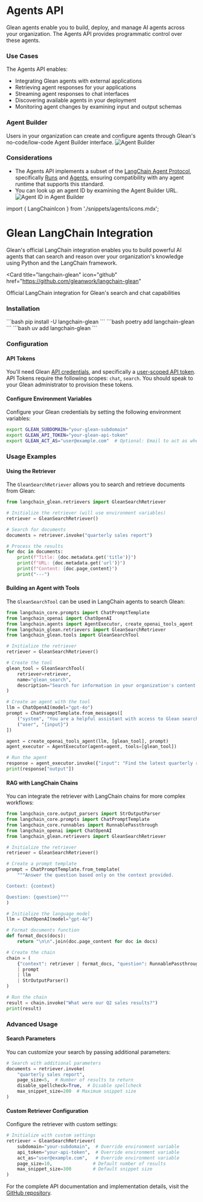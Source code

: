 # Agents API

Glean agents enable you to build, deploy, and manage AI agents across your organization. The Agents API provides programmatic control over these agents.

<Card title="Go to Agents API Reference" href="https://app.glean.com" icon="agents">
</Card>

### Use Cases

The Agents API enables:

- Integrating Glean agents with external applications
- Retrieving agent responses for your applications
- Streaming agent responses to chat interfaces
- Discovering available agents in your deployment
- Monitoring agent changes by examining input and output schemas

### Agent Builder

Users in your organization can create and configure agents through Glean's no-code/low-code Agent Builder interface.
![Agent Builder](./images/agent-builder.png)

### Considerations

- The Agents API implements a subset of the [LangChain Agent Protocol](https://langchain-ai.github.io/agent-protocol/api.html#tag/agents), specifically [Runs](https://langchain-ai.github.io/agent-protocol/api.html#tag/runs) and [Agents](https://langchain-ai.github.io/agent-protocol/api.html#tag/agents), ensuring compatibility with any agent runtime that supports this standard.
- You can look up an agent ID by examining the Agent Builder URL.
  ![Agent ID in Agent Builder](./images/agent-id.png)



import { LangChainIcon } from './snippets/agents/icons.mdx';

# <LangChainIcon className="inline" height="2rem" /> Glean LangChain Integration

Glean's official LangChain integration enables you to build powerful AI agents that can search and reason over your organization's knowledge using Python and the LangChain framework.

<Card
  title="langchain-glean"
  icon="github"
  href="https://github.com/gleanwork/langchain-glean"
>
  Official LangChain integration for Glean's search and chat capabilities
</Card>

### Installation

<Tabs>
  <Tab title="pip">```bash pip install -U langchain-glean ```</Tab>
  <Tab title="poetry">```bash poetry add langchain-glean ```</Tab>
  <Tab title="uv">```bash uv add langchain-glean ```</Tab>
</Tabs>

### Configuration

#### API Tokens

You'll need Glean [API credentials](/client/authentication#glean-issued-tokens), and specifically a [user-scoped API token](client/authentication#user). API Tokens require the following scopes: `chat`, `search`. You should speak to your Glean administrator to provision these tokens.

#### Configure Environment Variables

Configure your Glean credentials by setting the following environment variables:

```bash
export GLEAN_SUBDOMAIN="your-glean-subdomain"
export GLEAN_API_TOKEN="your-glean-api-token"
export GLEAN_ACT_AS="user@example.com"  # Optional: Email to act as when making requests
```

### Usage Examples

#### Using the Retriever

The `GleanSearchRetriever` allows you to search and retrieve documents from Glean:

```python
from langchain_glean.retrievers import GleanSearchRetriever

# Initialize the retriever (will use environment variables)
retriever = GleanSearchRetriever()

# Search for documents
documents = retriever.invoke("quarterly sales report")

# Process the results
for doc in documents:
    print(f"Title: {doc.metadata.get('title')}")
    print(f"URL: {doc.metadata.get('url')}")
    print(f"Content: {doc.page_content}")
    print("---")
```

#### Building an Agent with Tools

The `GleanSearchTool` can be used in LangChain agents to search Glean:

```python
from langchain_core.prompts import ChatPromptTemplate
from langchain_openai import ChatOpenAI
from langchain.agents import AgentExecutor, create_openai_tools_agent
from langchain_glean.retrievers import GleanSearchRetriever
from langchain_glean.tools import GleanSearchTool

# Initialize the retriever
retriever = GleanSearchRetriever()

# Create the tool
glean_tool = GleanSearchTool(
    retriever=retriever,
    name="glean_search",
    description="Search for information in your organization's content using Glean."
)

# Create an agent with the tool
llm = ChatOpenAI(model="gpt-4o")
prompt = ChatPromptTemplate.from_messages([
    ("system", "You are a helpful assistant with access to Glean search."),
    ("user", "{input}")
])

agent = create_openai_tools_agent(llm, [glean_tool], prompt)
agent_executor = AgentExecutor(agent=agent, tools=[glean_tool])

# Run the agent
response = agent_executor.invoke({"input": "Find the latest quarterly report"})
print(response["output"])
```

#### RAG with LangChain Chains

You can integrate the retriever with LangChain chains for more complex workflows:

```python
from langchain_core.output_parsers import StrOutputParser
from langchain_core.prompts import ChatPromptTemplate
from langchain_core.runnables import RunnablePassthrough
from langchain_openai import ChatOpenAI
from langchain_glean.retrievers import GleanSearchRetriever

# Initialize the retriever
retriever = GleanSearchRetriever()

# Create a prompt template
prompt = ChatPromptTemplate.from_template(
    """Answer the question based only on the context provided.

Context: {context}

Question: {question}"""
)

# Initialize the language model
llm = ChatOpenAI(model="gpt-4o")

# Format documents function
def format_docs(docs):
    return "\n\n".join(doc.page_content for doc in docs)

# Create the chain
chain = (
    {"context": retriever | format_docs, "question": RunnablePassthrough()}
    | prompt
    | llm
    | StrOutputParser()
)

# Run the chain
result = chain.invoke("What were our Q2 sales results?")
print(result)
```

### Advanced Usage

#### Search Parameters

You can customize your search by passing additional parameters:

```python
# Search with additional parameters
documents = retriever.invoke(
    "quarterly sales report",
    page_size=5,  # Number of results to return
    disable_spellcheck=True,  # Disable spellcheck
    max_snippet_size=200  # Maximum snippet size
)
```

#### Custom Retriever Configuration

Configure the retriever with custom settings:

```python
# Initialize with custom settings
retriever = GleanSearchRetriever(
    subdomain="your-subdomain",  # Override environment variable
    api_token="your-api-token",  # Override environment variable
    act_as="user@example.com",   # Override environment variable
    page_size=10,               # Default number of results
    max_snippet_size=300        # Default snippet size
)
```

For the complete API documentation and implementation details, visit the [GitHub repository](https://github.com/gleanwork/langchain-glean).
